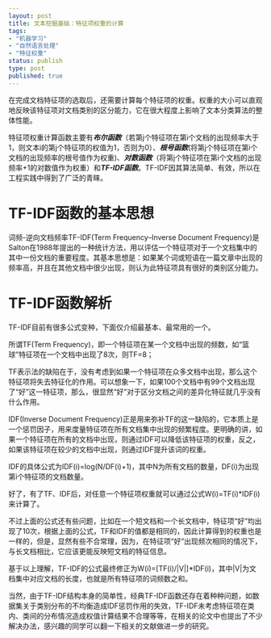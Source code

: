```yaml
--- 
layout: post
title: 文本挖掘基础：特征项权重的计算
tags: 
- "机器学习"
- "自然语言处理"
- "特征权重"
status: publish
type: post
published: true
---
```

在完成文档特征项的选取后，还需要计算每个特征项的权重。权重的大小可以直观地反映该特征项对文档类别的区分能力，它在很大程度上影响了文本分类算法的整体性能。

特征项权重计算函数主要有<b><i>布尔函数</b></i>（若第j个特征项在第i个文档的出现频率大于1，则文本i的第j个特征项的权值为1，否则为0）、<b><i>根号函数</b></i>(将第j个特征项在第i个文档的出现频率的根号值作为权重)、<b><i>对数函数</b></i>（将第j个特征项在第i个文档的出现频率+1的对数值作为权重）和<b><i>TF-IDF函数</b></i>。TF-IDF因其算法简单、有效，所以在工程实践中得到了广泛的青睐。

# TF-IDF函数的基本思想

词频-逆向文档频率TF-IDF(Term Frequency–Inverse Document Frequency)是Salton在1988年提出的一种统计方法，用以评估一个特征项对于一个文档集中的其中一份文档的重要程度。其基本思想是：如果某个词或短语在一篇文章中出现的频率高，并且在其他文档中很少出现，则认为此特征项具有很好的类别区分能力。

# TF-IDF函数解析

TF-IDF目前有很多公式变种，下面仅介绍最基本、最常用的一个。

所谓TF(Term Frequency)，即一个特征项在某一个文档中出现的频数，如“篮球”特征项在一个文档中出现了8次，则TF=8；

TF表示法的缺陷在于，没有考虑到如果一个特征项在众多文档中出现，那么这个特征项将失去特征化的作用。可以想象一下，如果100个文档中有99个文档出现了“好”这一特征项，那么，很显然“好”对于区分文档之间的差异化特征就几乎没有什么作用。

IDF(Inverse Document Frequency)正是用来弥补TF的这一缺陷的，它本质上是一个惩罚因子，用来度量特征项在所有文档集中出现的频繁程度。更明确的讲，如果一个特征项在所有的文档中出现，则通过IDF可以降低该特征项的权重，反之，如果该特征项在较少的文档中出现，则通过IDF提升该词的权重。

IDF的具体公式为IDF(i)=log(N/DF(i)+1)，其中N为所有文档的数量，DF(i)为出现第i个特征项的文档数量。

好了，有了TF、IDF后，对任意一个特征项权重就可以通过公式W(i)=TF(i)*IDF(i)来计算了。

不过上面的公式还有些问题，比如在一个短文档和一个长文档中，特征项“好”均出现了10次，根据上面的公式，TF和IDF的值都是相同的，因此计算得到的权重也是一样的，但是，显然有些不合常理，因为，在特征项“好”出现频次相同的情况下，与长文档相比，它应该更能反映短文档的特征信息。

基于以上理解，TF-IDF的公式最终修正为W(i)=[TF(i)/|V|]*IDF(i)，其中|V|为文档集中对应文档的长度，也就是所有特征项的词频数之和。

当然，由于TF-IDF结构本身的简单性，经典TF-IDF函数还存在着种种问题，如数据集关于类别分布的不均衡造成IDF惩罚作用的失效，TF-IDF未考虑特征项在类内、类间的分布情况造成权值计算结果不合理等等，在相关的论文中也提出了不少解决办法，感兴趣的同学可以翻一下相关的文献做进一步的研究。
